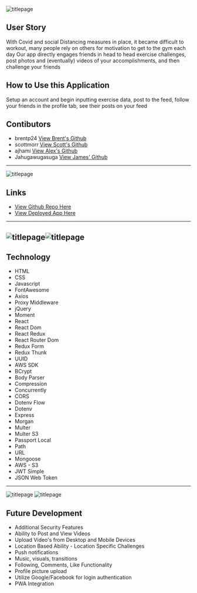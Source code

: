 
![titlepage](../public/assets/images/titlescreen.png)
## User Story
With Covid and social Distancing measures in place, it became difficult to workout, many people rely on others for motivation to get to the gym each day
Our app directly engages friends in head to head exercise challenges, post photos and (eventually) videos of your accomplishments, and then challenge your friends 

## How to Use this Application
Setup an account and begin inputting exercise data, post to the feed, follow your friends in the profile tab, see their posts on your feed



## Contibutors 
- brentp24 [View Brent's Github](https://github.com/brentp24)
- scottmorr [View Scott's Github](https://github.com/scottmorr)
- ajhami [View Alex's Github](https://github.com/ajhami)
- Jahugawugasuga [View James' Github](https://github.com/jahugawugasuga)
---
![titlepage](../assets/images/minutechallenge.png)
## Links
- [View Github Repo Here](https://github.com/ajhami/exercise_wars) 
- [ View Deployed App Here](https://morning-cove-98782.herokuapp.com/) 
---
![titlepage](../assets/images/addworkout.png)![titlepage](../client/public/assets/images/addedworkout.png)
---

## Technology 
- HTML
- CSS
- Javascript
- FontAwesome
- Axios
- Proxy Middleware
- jQuery
- Moment
- React
- React Dom
- React Redux
- React Router Dom
- Redux Form
- Redux Thunk
- UUID
- AWS SDK
- BCrypt
- Body Parser
- Compression
- Concurrently
- CORS
- Dotenv Flow
- Dotenv
- Express
- Morgan
- Multer
- Multer S3
- Passport Local
- Path
- URL
- Mongoose
- AWS - S3
- JWT Simple
- JSON Web Token
---
![titlepage](../assets/images/homepage.png)
![titlepage](../assets/images/friendpage.png)
## Future Development
- Additional Security Features
- Ability to Post and View Videos
- Upload Video's from Desktop and Mobile Devices
- Location Based Ability - Location Specific Challenges
- Push notifications 
- Music, visuals, transitions 
- Following, Comments, Like Functionality
- Profile picture upload
- Utilize Google/Facebook for login authentication
- PWA Integration

